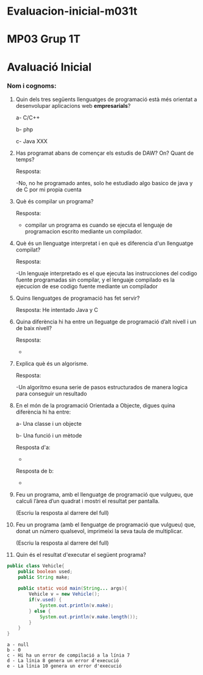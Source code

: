 # Evaluacion-inicial-m031t

# MP03 Grup 1T
# Avaluació Inicial

### Nom i cognoms:

1. Quin dels tres següents llenguatges de programació està més orientat a desenvolupar aplicacions web **empresarials**?

    a- C/C++

    b- php

    c- Java XXX

2. Has programat abans de començar els estudis de DAW? On? Quant de temps?

    Resposta: 
    
    
    -No, no he programado antes, solo he estudiado algo basico de java y de C por mi propia cuenta


3. Què és compilar un programa?

    Resposta:
    
    
    - compilar un programa es cuando se ejecuta el lenguaje de programacion escrito mediante un compilador. 

4. Què és un llenguatge interpretat i en què es diferencia d'un llenguatge compilat?

    Resposta:


    -Un lenguaje interpretado es el que ejecuta las instrucciones del codigo fuente programadas sin compilar, y el lenguaje compilado es la ejecucion de ese codigo fuente mediante un compilador 

5. Quins llenguatges de programació has fet servir?

    Resposta: He intentado Java y C


6. Quina diferència hi ha entre un lleguatge de programació d’alt nivell i un de baix nivell?

    Resposta: 


    -

7. Explica què és un algorisme.

    Resposta:


    -Un algoritmo esuna serie de pasos estructurados de manera logica para conseguir un resultado 

8. En el món de la programació Orientada a Objecte, digues quina diferència hi ha entre:

    a- Una classe i un objecte

    b- Una funció i un mètode
    
    
    Resposta d'a:


    -

    Resposta de b:


    -

9. Feu un programa, amb el llenguatge de programació que vulgueu, que calculi l’àrea d’un quadrat i mostri el resultat per pantalla.

    (Escriu la resposta al darrere del full)

9. Feu un programa (amb el llenguatge de programació que vulgueu) que, donat un número qualsevol, imprimeixi la seva taula de multiplicar.

    (Escriu la resposta al darrere del full)

10. Quin és el resultat d'executar el següent programa?

```java
public class Vehicle{
    public boolean used;
    public String make;
    
    public static void main(String... args){
        Vehicle v = new Vehicle();
        if(v.used) {
            System.out.println(v.make);
        } else {
            System.out.println(v.make.length());
        }
    }
}
```

    a - null
    b - 0
    c - Hi ha un error de compilació a la línia 7
    d - La línia 8 genera un error d'execució
    e - La línia 10 genera un error d'execució
